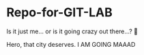 # Repo-for-GIT-LAB

Is it just me...
or is it going crazy out there...?
🤡

Hero, that city deserves.
I AM GOING MAAAD
